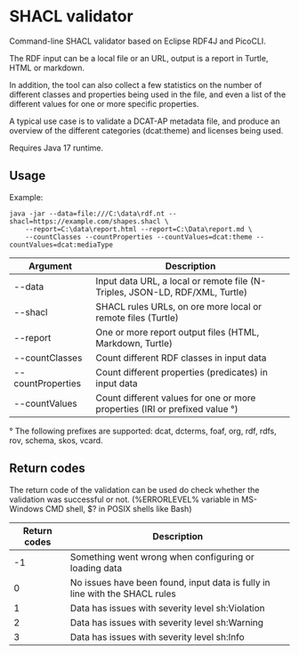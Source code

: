 # SHACL validator

Command-line SHACL validator based on Eclipse RDF4J and PicoCLI.

The RDF input can be a local file or an URL, output is a report in Turtle, HTML or markdown.

In addition, the tool can also collect a few statistics on the number of different classes and properties
being used in the file, and even a list of the different values for one or more specific properties.

A typical use case is to validate a DCAT-AP metadata file, and produce an overview of the different categories
(dcat:theme) and licenses being used.

Requires Java 17 runtime.

## Usage

Example:
```
java -jar --data=file:///C:\data\rdf.nt --shacl=https://example.com/shapes.shacl \
    --report=C:\data\report.html --report=C:\Data\report.md \
    --countClasses --countProperties --countValues=dcat:theme --countValues=dcat:mediaType
```

| Argument | Description |
|----------|-------------|
| --data   | Input data URL, a local or remote file (N-Triples, JSON-LD, RDF/XML, Turtle) |
| --shacl  | SHACL rules URLs, on ore more local or remote files (Turtle) |
| --report | One or more report output files (HTML, Markdown, Turtle) |
| --countClasses | Count different RDF classes in input data |
| --countProperties | Count different properties (predicates) in input data |
| --countValues | Count different values for one or more properties (IRI or prefixed value °) |

° The following prefixes are supported: dcat, dcterms, foaf, org, rdf, rdfs, rov, schema, skos, vcard.


## Return codes

The return code of the validation can be used do check whether the validation was successful or not.
(%ERRORLEVEL% variable in MS-Windows CMD shell, $? in POSIX shells like Bash) 

| Return codes | Description |
|--------------|-------------|
| -1           | Something went wrong when configuring or loading data |
| 0            | No issues have been found, input data is fully in line with the SHACL rules |
| 1            | Data has issues with severity level sh:Violation |
| 2            | Data has issues with severity level sh:Warning |
| 3            | Data has issues with severity level sh:Info | 